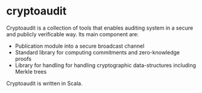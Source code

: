cryptoaudit
===========

Cryptoaudit is a collection of tools that enables auditing system in a secure and publicly verificable way. Its main component are:
* Publication module into a secure broadcast channel
* Standard library for computing commitments and zero-knowledge proofs
* Library for handling for handling cryptographic data-structures including Merkle trees

Cryptoaudit is written in Scala.
